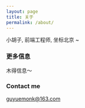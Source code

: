 ```yaml
---
layout: page
title: 关于
permalink: /about/
---
```


小胡子, 前端工程师, 坐标北京 ~

### 更多信息

木得信息～

### Contact me

[guyuemonk@163.com](mailto:email@domain.com)
